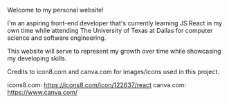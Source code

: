 Welcome to my personal website!

I'm an aspiring front-end developer that's currently learning JS React in my own time while attending The University of Texas at Dallas for computer science and software engineering.

This website will serve to represent my growth over time while showcasing my developing skills.

Credits to icon8.com and canva.com for images/icons used in this project.

icons8.com: https://icons8.com/icon/122637/react
canva.com: https://www.canva.com/
